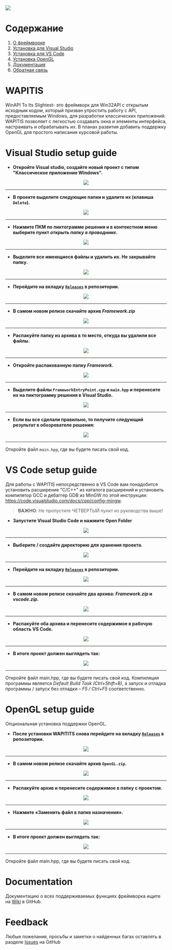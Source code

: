 <div><img src="Images/Banner.png?raw=true"</img></div>

# Содержание

 1. [О фреймворке](#wapitis)
 2. [Установка для Visual Studio](#visual-studio-setup-guide)
 3. [Установка для VS Code](#vs-code-setup-guide)
 4. [Установка OpenGL](#opengl-setup-guide)
 5. [Документация](#documentation)
 6. [Обратная связь](#feedback)

# WAPITIS
WinAPI To Its Slightest- это фреймворк для Win32API с открытым исходным кодом, который призван упростить работу с API, предоставляемым Windows, для разработки классических приложений. WAPITIS позволяет с легкостью создавать окна и элементы интерфейса, настраивать и обрабатывать их. 
В планах развития добавить поддержку OpenGL для простого написания курсовой работы.

# Visual Studio setup guide
- __Откройте Visual studio, создайте новый проект с типом "Классическое приложение Windows".__
<div align=center>
 <img src="Images/1.png?raw=true"</img>
</div>
<hr>

- __В проекте выделите следующие папки и удалите их (клавиша `Delete`).__
<div align=center>
 <img src="Images/2.png?raw=true"</img>
</div>
<hr>

- __Нажмите ПКМ по пиктограмме решения и в контекстном меню выберите пункт _открыть папку в проводнике_.__
<div align=center>
 <img src="Images/3.png?raw=true"</img>
</div>
<hr>

- __Выделите все имеющиеся файлы и удалить их. Не закрывайте папку.__
<div align=center>
 <img src="Images/4.png?raw=true"</img>
</div>
<hr>

- __Перейдите на вкладку [`Releases`](https://github.com/TonSharp/WAPITIS/releases) в репозитории.__
<div align=center>
 <img src="Images/5.png?raw=true"</img>
</div>
<hr>

- __В самом новом релизе скачайте архив _Framework.zip___
<div align=center>
 <img src="Images/6.png?raw=true"</img>
</div>
<hr>

- __Распакуйте папку из архива в то место, откуда вы удалили все файлы.__
<div align=center>
 <img src="Images/7.png?raw=true"</img>
</div>
<hr>

- __Откройте распакованную папку _Framework_.__
<div align=center>
 <img src="Images/8.png?raw=true"</img>
</div>
<hr>

- __Выделите файлы `FrameworkEntryPoint.cpp` и `main.hpp` и перенесите их на пиктограмму решения в Visual Studio.__
<div align=center>
 <img src="Images/9.png?raw=true"</img>
</div>
<hr>

- __Если вы все сделали правильно, то получите следующий результат в обозревателе решения:__
<div align=center>
 <img src="Images/10.png?raw=true"</img>
</div>
<hr>

Откройте файл `main.hpp`, где вы будете писать свой код.

# VS Code setup guide
Для работы с WAPITIS непосредственно в VS Code вам понадобится установить расширение "C/C++" из каталога расширений и установить компилятор GCC и дебаггер GDB из MinGW по этой инструкции: https://code.visualstudio.com/docs/cpp/config-mingw.
> **ВАЖНО**: Не пропустите ЧЕТВЕРТЫЙ пункт из руководства выше!

- __Запустите Visual Studio Code и нажмите Open Folder__
<div align=center>
 <img src="Images/VS1.png?raw=true"</img>
</div>
<hr>

- __Выберите / создайте директорию для хранения проекта.__
<div align=center>
 <img src="Images/VS2.png?raw=true"</img>
</div>
<hr>

- __Перейдите на вкладку [`Releases`](https://github.com/TonSharp/OpenWAPI/releases) в репозитории.__
<div align=center>
 <img src="Images/5.png?raw=true"</img>
</div>
<hr>

- __В самом новом релизе скачайте два архива: _Framework.zip_ и _vscode.zip_.__
<div align=center>
 <img src="Images/VS3.png?raw=true"</img>
</div>
<hr>

- __Распакуйте оба архива и перенесите содержимое в рабочую область VS Code.__
<div align=center>
 <img src="Images/VS4.png?raw=true"</img>
</div>
<hr>

- __В итоге проект должен выглядеть так:__
<div align=center>
 <img src="Images/VS5.png?raw=true"</img>
</div>
<hr>

Откройте файл main.hpp, где вы будете писать свой код. Компиляция программы является _Default Build Task (Ctrl+Shift+B)_, а запуск и отладка программы / запуск без отладки – _F5 / Ctrl+F5_ соответственно.

# OpenGL setup guide
Опциональная установка поддержки OpenGL.

- __После установки WAPITITS снова перейдите на вкладку [`Releases`](https://github.com/TonSharp/OpenWAPI/releases) в репозитории.__
<div align=center>
 <img src="Images/5.png?raw=true"</img>
</div>
<hr>

- __В самом новом релизе скачайте архив `OpenGL.zip`.__
<div align=center>
 <img src="Images/OpenGL1.png?raw=true"</img>
</div>
<hr>

- __Распакуйте архив и перенесите содержимое в папку с проектом.__
<div align=center>
 <img src="Images/OpenGL2.png?raw=true"</img>
</div>
<hr>

- __Нажмите «Заменить файл в папке назначения».__
<div align=center>
 <img src="Images/OpenGL3.png?raw=true"</img>
</div>
<hr>

- __В итоге проект должен выглядеть так:__
<div align=center>
 <img src="Images/OpenGL4.png?raw=true"</img>
</div>
<hr>

Откройте файл main.hpp, где вы будете писать свой код.

# Documentation
Документацию о всех поддерживаемых функциях фреймворка ищите на [Wiki](https://github.com/TonSharp/WAPITIS/wiki/Overview) в GitHub.

# Feedback
Любые пожелания, просьбы и заметки о найденных багах оставлять в разделе [Issues](https://github.com/TonSharp/WAPITIS/issues) на GitHub
